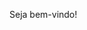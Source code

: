 Seja bem-vindo!
<!---
JoaoCarlosInformatica/JoaoCarlosInformatica is a ✨ special ✨ repository because its `README.md` (this file) appears on your GitHub profile.
You can click the Preview link to take a look at your changes.
--->

